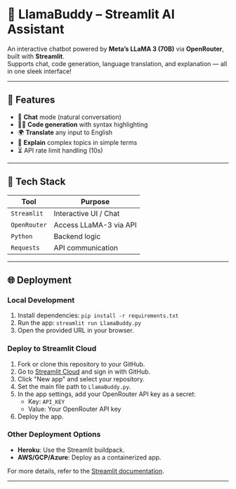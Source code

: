 # 🦙 LlamaBuddy – Streamlit AI Assistant

An interactive chatbot powered by **Meta’s LLaMA 3 (70B)** via **OpenRouter**, built with **Streamlit**.  
Supports chat, code generation, language translation, and explanation — all in one sleek interface!



---

## 🚀 Features

- 💬 **Chat** mode (natural conversation)
- 👨‍💻 **Code generation** with syntax highlighting
- 🌍 **Translate** any input to English
- 📖 **Explain** complex topics in simple terms
- ⏳ API rate limit handling (10s)

---

## 🧠 Tech Stack

| Tool        | Purpose                 |
|-------------|--------------------------|
| `Streamlit` | Interactive UI / Chat   |
| `OpenRouter`| Access LLaMA-3 via API  |
| `Python`    | Backend logic           |
| `Requests`  | API communication       |

---

## 🌐 Deployment

### Local Development

1. Install dependencies: `pip install -r requirements.txt`
2. Run the app: `streamlit run LlamaBuddy.py`
3. Open the provided URL in your browser.

### Deploy to Streamlit Cloud

1. Fork or clone this repository to your GitHub.
2. Go to [Streamlit Cloud](https://share.streamlit.io/) and sign in with GitHub.
3. Click "New app" and select your repository.
4. Set the main file path to `LlamaBuddy.py`.
5. In the app settings, add your OpenRouter API key as a secret:
   - Key: `API_KEY`
   - Value: Your OpenRouter API key
6. Deploy the app.

### Other Deployment Options

- **Heroku**: Use the Streamlit buildpack.
- **AWS/GCP/Azure**: Deploy as a containerized app.

For more details, refer to the [Streamlit documentation](https://docs.streamlit.io/).

---


